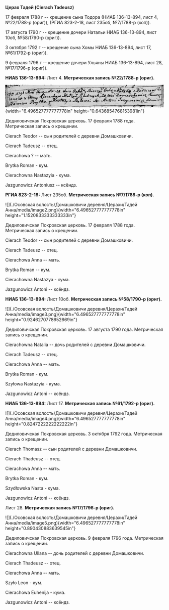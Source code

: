 **Церах Тадей (Cierach Tadeusz)**

17 февраля 1788 г -- крещение сына Тодора (НИАБ 136-13-894, лист 4,
№22/1788-р (ориг)), (РГИА 823-2-18, лист 235об, №7/1788-р (коп)).

17 августа 1790 г -- крещение дочери Натальи НИАБ 136-13-894, лист 10об,
№58/1790-р (ориг)).

3 октября 1792 г -- крещение сына Хомы НИАБ 136-13-894, лист 17,
№61/1792-р (ориг)).

9 февраля 1796 г -- крещение дочери Ульяны НИАБ 136-13-894, лист 28,
№17/1796-р (ориг)).

**НИАБ 136-13-894:** Лист 4. **Метрическая запись №22/1788-р (ориг).**

![](./media/e190ca65970521d826fd5c9a8b8bcb773c2fd207.png){width="6.496527777777778in"
height="0.6436854768153981in"}

Дедиловичская Покровская церковь. 17 февраля 1788 года. Метрическая
запись о крещении.

Cierach Teodor -- сын родителей с деревни Домашковичи.

Cierach Tadeusz -- отец.

Cierachowa ? -- мать.

Brytka Roman - кум.

Cierachowna Nastazyia - кума.

Jazgunowicz Antoniusz -- ксёндз.

**РГИА 823-2-18:** Лист 235об. **Метрическая запись №7/1788-р (коп).**

![](./Осовская волость/Домашковичи деревня/Церахи/Тадей Анна/media/image2.png){width="6.496527777777778in"
height="1.1520833333333333in"}

Дедиловичская Покровская церковь. 17 февраля 1788 года. Метрическая
запись о крещении.

Cierach Teodor -- сын родителей с деревни Домашковичи.

Cierach Tadeusz -- отец.

Cierachowa Anna -- мать.

Brytka Roman -- кум.

Cierachowna Nastazya - кума.

Jazgunowicz Antoni -- ксёндз.

**НИАБ 136-13-894:** Лист 10об. **Метрическая запись №58/1790-р
(ориг).**

![](./Осовская волость/Домашковичи деревня/Церахи/Тадей Анна/media/image3.png){width="6.496527777777778in"
height="0.9246270778652669in"}

Дедиловичская Покровская церковь. 17 августа 1790 года. Метрическая
запись о крещении.

Cierachowna Natalia -- дочь родителей с деревни Домашковичи.

Cierach Tadeusz -- отец.

Cierachowa Anna -- мать.

Brytka Roman - кум.

Szyłowa Nastazyia - кума.

Jazgunowicz Antoni -- ксёндз.

**НИАБ 136-13-894:** Лист 17. **Метрическая запись №61/1792-р (ориг).**

![](./Осовская волость/Домашковичи деревня/Церахи/Тадей Анна/media/image4.png){width="6.496527777777778in"
height="0.8247222222222222in"}

Дедиловичская Покровская церковь. 3 октября 1792 года. Метрическая
запись о крещении.

Cierach Thomasz -- сын родителей с деревни Домашковичи.

Cierach Thadeusz -- отец.

Cierachowa Anna -- мать.

Brytka Roman - кум.

Szydłowska Nasta - кума.

Jazgunowicz Antoni -- ксёндз.

Лист 28. **Метрическая запись №17/1796-р (ориг).**

![](./Осовская волость/Домашковичи деревня/Церахи/Тадей Анна/media/image5.png){width="6.496527777777778in"
height="0.890430883639545in"}

Дедиловичская Покровская церковь. 9 февраля 1796 года. Метрическая
запись о крещении.

Cierachowna Ullana -- дочь родителей с деревни Домашковичи.

Cierach Thadeusz -- отец.

Cierachowa Anna -- мать.

Szyło Leon - кум.

Cierachowa Euhenija - кума.

Jazgunowicz Antoni -- ксёндз.
